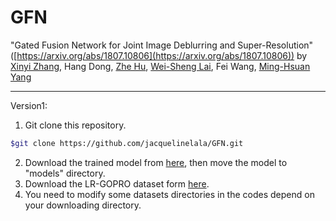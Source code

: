 # GFN

"Gated Fusion Network for Joint Image Deblurring and Super-Resolution"([https://arxiv.org/abs/1807.10806](https://arxiv.org/abs/1807.10806))
by [Xinyi Zhang](http://xinyizhang.tech), Hang Dong, [Zhe Hu](http://eng.ucmerced.edu/people/zhu), [Wei-Sheng Lai](http://graduatestudents.ucmerced.edu/wlai24/), Fei Wang, [Ming-Hsuan Yang](http://faculty.ucmerced.edu/mhyang/)

***
Version1:
1. Git clone this repository.
```bash
$git clone https://github.com/jacquelinelala/GFN.git
```
2. Download the trained model from [here](http://xinyizhang.tech/files/), then move the model to "models" directory.
3. Download the LR-GOPRO dataset form [here](http://xinyizhang.tech/files).
3. You need to modify some datasets directories in the codes depend on your downloading directory.

